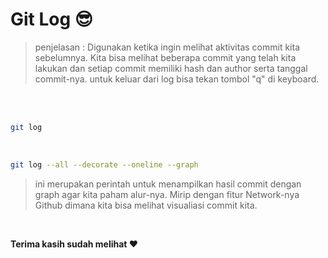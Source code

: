 # Git Log :sunglasses:

> penjelasan : Digunakan ketika ingin melihat aktivitas commit kita sebelumnya. Kita bisa melihat beberapa commit yang telah kita lakukan dan setiap commit memiliki hash dan author serta tanggal commit-nya. untuk keluar dari log bisa tekan tombol "q" di keyboard.

<br><br>

```bash
git log
```

<br>

```bash
git log --all --decorate --oneline --graph
```
> ini merupakan perintah untuk menampilkan hasil commit dengan graph agar kita paham alur-nya. Mirip dengan fitur Network-nya Github dimana kita bisa melihat visualiasi commit kita.
<br>

**Terima kasih sudah melihat :heart:**